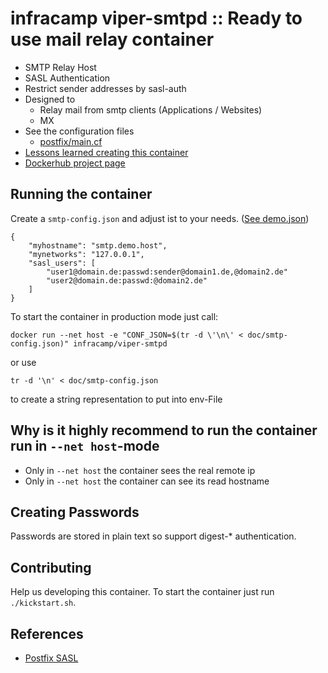 # infracamp viper-smtpd :: Ready to use mail relay container

- SMTP Relay Host
- SASL Authentication
- Restrict sender addresses by sasl-auth
- Designed to
    - Relay mail from smtp clients (Applications / Websites)
    - MX
- See the configuration files
    - [postfix/main.cf](etc/postfix/main.cf)
- [Lessons learned creating this container](doc/LESSONS_LEARNED.md)
- [Dockerhub project page](https://hub.docker.com/r/infracamp/viper-smtpd/)


## Running the container

Create a `smtp-config.json` and adjust ist to your needs. ([See demo.json](doc/demo-smtp-conf.json))

```
{
    "myhostname": "smtp.demo.host",
    "mynetworks": "127.0.0.1",
    "sasl_users": [
        "user1@domain.de:passwd:sender@domain1.de,@domain2.de"
        "user2@domain.de:passwd:@domain2.de"
    ]
}
```

To start the container in production mode just call:

```
docker run --net host -e "CONF_JSON=$(tr -d \'\n\' < doc/smtp-config.json)" infracamp/viper-smtpd
```

or use

```
tr -d '\n' < doc/smtp-config.json
```

to create a string representation to put into env-File


## Why is it highly recommend to run the container run in `--net host`-mode

- Only in `--net host` the container sees the real remote ip
- Only in `--net host` the container can see its read hostname

## Creating Passwords

Passwords are stored in plain text so support digest-* authentication.

## Contributing

Help us developing this container. To start the container just run `./kickstart.sh`.

## References

- [Postfix SASL](http://www.postfix.org/SASL_README.html)
